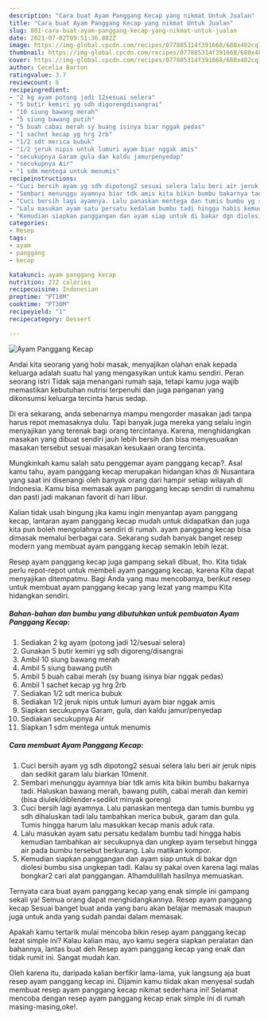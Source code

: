 ```yaml
---
description: "Cara buat Ayam Panggang Kecap yang nikmat Untuk Jualan"
title: "Cara buat Ayam Panggang Kecap yang nikmat Untuk Jualan"
slug: 801-cara-buat-ayam-panggang-kecap-yang-nikmat-untuk-jualan
date: 2021-07-02T09:51:36.882Z
image: https://img-global.cpcdn.com/recipes/077885314f391668/680x482cq70/ayam-panggang-kecap-foto-resep-utama.jpg
thumbnail: https://img-global.cpcdn.com/recipes/077885314f391668/680x482cq70/ayam-panggang-kecap-foto-resep-utama.jpg
cover: https://img-global.cpcdn.com/recipes/077885314f391668/680x482cq70/ayam-panggang-kecap-foto-resep-utama.jpg
author: Cecelia Barton
ratingvalue: 3.7
reviewcount: 6
recipeingredient:
- "2 kg ayam potong jadi 12sesuai selera"
- "5 butir kemiri yg sdh digorengdisangrai"
- "10 siung bawang merah"
- "5 siung bawang putih"
- "5 buah cabai merah sy buang isinya biar nggak pedas"
- "1 sachet kecap yg hrg 2rb"
- "1/2 sdt merica bubuk"
- "1/2 jeruk nipis untuk lumuri ayam biar nggak amis"
- "secukupnya Garam gula dan kaldu jamurpenyedap"
- "secukupnya Air"
- "1 sdm mentega untuk menumis"
recipeinstructions:
- "Cuci bersih ayam yg sdh dipotong2 sesuai selera lalu beri air jeruk nipis dan sedikit garam lalu biarkan 10menit."
- "Sembari menunggu ayamnya biar tdk amis kita bikin bumbu bakarnya tadi. Haluskan bawang merah, bawang putih, cabai merah dan kemiri (bisa diulek/diblender+sedikit minyak goreng)"
- "Cuci bersih lagi ayamnya. Lalu panaskan mentega dan tumis bumbu yg sdh dihaluskan tadi lalu tambahkan merica bubuk, garam dan gula. Tumis hingga harum lalu masukkan kecap manis aduk rata."
- "Lalu masukan ayam satu persatu kedalam bumbu tadi hingga habis kemudian tambahkan air secukupnya dan ungkep ayam tersebut hingga air pada bumbu tersebut berkurang. Lalu matikan kompor."
- "Kemudian siapkan panggangan dan ayam siap untuk di bakar dgn diolesi bumbu sisa ungkepan tadi. Kalau sy pakai oven karena lagi malas bongkar2 cari alat panggangan. Alhamdulillah hasilnya memuaskan."
categories:
- Resep
tags:
- ayam
- panggang
- kecap

katakunci: ayam panggang kecap 
nutrition: 272 calories
recipecuisine: Indonesian
preptime: "PT18M"
cooktime: "PT30M"
recipeyield: "1"
recipecategory: Dessert

---
```



![Ayam Panggang Kecap](https://img-global.cpcdn.com/recipes/077885314f391668/680x482cq70/ayam-panggang-kecap-foto-resep-utama.jpg)

Andai kita seorang yang hobi masak, menyajikan olahan enak kepada keluarga adalah suatu hal yang mengasyikan untuk kamu sendiri. Peran seorang istri Tidak saja menangani rumah saja, tetapi kamu juga wajib memastikan kebutuhan nutrisi terpenuhi dan juga panganan yang dikonsumsi keluarga tercinta harus sedap.

Di era  sekarang, anda sebenarnya mampu mengorder masakan jadi tanpa harus repot memasaknya dulu. Tapi banyak juga mereka yang selalu ingin menyajikan yang terenak bagi orang tercintanya. Karena, menghidangkan masakan yang dibuat sendiri jauh lebih bersih dan bisa menyesuaikan masakan tersebut sesuai masakan kesukaan orang tercinta. 



Mungkinkah kamu salah satu penggemar ayam panggang kecap?. Asal kamu tahu, ayam panggang kecap merupakan hidangan khas di Nusantara yang saat ini disenangi oleh banyak orang dari hampir setiap wilayah di Indonesia. Kamu bisa memasak ayam panggang kecap sendiri di rumahmu dan pasti jadi makanan favorit di hari libur.

Kalian tidak usah bingung jika kamu ingin menyantap ayam panggang kecap, lantaran ayam panggang kecap mudah untuk didapatkan dan juga kita pun boleh mengolahnya sendiri di rumah. ayam panggang kecap bisa dimasak memalui berbagai cara. Sekarang sudah banyak banget resep modern yang membuat ayam panggang kecap semakin lebih lezat.

Resep ayam panggang kecap juga gampang sekali dibuat, lho. Kita tidak perlu repot-repot untuk membeli ayam panggang kecap, karena Kita dapat menyajikan ditempatmu. Bagi Anda yang mau mencobanya, berikut resep untuk membuat ayam panggang kecap yang lezat yang mampu Kita hidangkan sendiri.

<!--inarticleads1-->

##### Bahan-bahan dan bumbu yang dibutuhkan untuk pembuatan Ayam Panggang Kecap:

1. Sediakan 2 kg ayam (potong jadi 12/sesuai selera)
1. Gunakan 5 butir kemiri yg sdh digoreng/disangrai
1. Ambil 10 siung bawang merah
1. Ambil 5 siung bawang putih
1. Ambil 5 buah cabai merah (sy buang isinya biar nggak pedas)
1. Ambil 1 sachet kecap yg hrg 2rb
1. Sediakan 1/2 sdt merica bubuk
1. Sediakan 1/2 jeruk nipis untuk lumuri ayam biar nggak amis
1. Siapkan secukupnya Garam, gula, dan kaldu jamur/penyedap
1. Sediakan secukupnya Air
1. Siapkan 1 sdm mentega untuk menumis




<!--inarticleads2-->

##### Cara membuat Ayam Panggang Kecap:

1. Cuci bersih ayam yg sdh dipotong2 sesuai selera lalu beri air jeruk nipis dan sedikit garam lalu biarkan 10menit.
1. Sembari menunggu ayamnya biar tdk amis kita bikin bumbu bakarnya tadi. Haluskan bawang merah, bawang putih, cabai merah dan kemiri (bisa diulek/diblender+sedikit minyak goreng)
1. Cuci bersih lagi ayamnya. Lalu panaskan mentega dan tumis bumbu yg sdh dihaluskan tadi lalu tambahkan merica bubuk, garam dan gula. Tumis hingga harum lalu masukkan kecap manis aduk rata.
1. Lalu masukan ayam satu persatu kedalam bumbu tadi hingga habis kemudian tambahkan air secukupnya dan ungkep ayam tersebut hingga air pada bumbu tersebut berkurang. Lalu matikan kompor.
1. Kemudian siapkan panggangan dan ayam siap untuk di bakar dgn diolesi bumbu sisa ungkepan tadi. Kalau sy pakai oven karena lagi malas bongkar2 cari alat panggangan. Alhamdulillah hasilnya memuaskan.




Ternyata cara buat ayam panggang kecap yang enak simple ini gampang sekali ya! Semua orang dapat menghidangkannya. Resep ayam panggang kecap Sesuai banget buat anda yang baru akan belajar memasak maupun juga untuk anda yang sudah pandai dalam memasak.

Apakah kamu tertarik mulai mencoba bikin resep ayam panggang kecap lezat simple ini? Kalau kalian mau, ayo kamu segera siapkan peralatan dan bahannya, lantas buat deh Resep ayam panggang kecap yang enak dan tidak rumit ini. Sangat mudah kan. 

Oleh karena itu, daripada kalian berfikir lama-lama, yuk langsung aja buat resep ayam panggang kecap ini. Dijamin kamu tiidak akan menyesal sudah membuat resep ayam panggang kecap nikmat sederhana ini! Selamat mencoba dengan resep ayam panggang kecap enak simple ini di rumah masing-masing,oke!.

